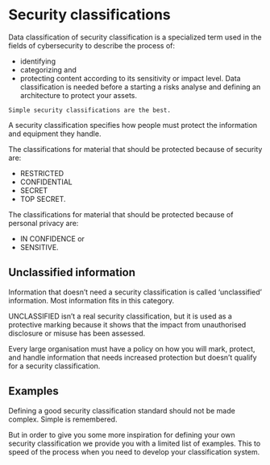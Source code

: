 # Security classifications

Data classification of security classification is a specialized term used in the fields of cybersecurity to describe the process of:
* identifying
* categorizing and 
* protecting 
content according to its sensitivity or impact level. Data classification is needed before a starting a risks analyse and defining an architecture to protect your assets. 

```{tip} 
Simple security classifications are the best.

```


A security classification specifies how people must protect the information and equipment they handle.

The classifications for material that should be protected because of security are:

* RESTRICTED
* CONFIDENTIAL
* SECRET
* TOP SECRET.


The classifications for material that should be protected because of personal privacy are:

* IN CONFIDENCE or
* SENSITIVE.

## Unclassified information

Information that doesn’t need a security classification is called ‘unclassified’ information. Most information fits in this category.

UNCLASSIFIED isn’t a real security classification, but it is used as a protective marking because it shows that the impact from unauthorised disclosure or misuse has been assessed.

Every large organisation must have a policy on how you will mark, protect, and handle information that needs increased protection but doesn’t qualify for a security classification.


## Examples 

Defining a good security classification standard should not be made complex. Simple is remembered. 

But in order to give you some more inspiration for defining your own security classification we provide you with a limited list of examples. This to speed of the process when you need to develop your classification system.



```{tableofcontents}
```


